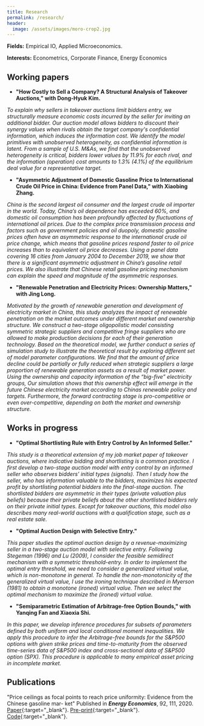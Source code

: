 ```yaml
---
title: Research
permalink: /research/
header:
  image: /assets/images/moro-crop2.jpg
---
```


**Fields:** Empirical IO, Applied Microeconomics.

**Interests:** Econometrics, Corporate Finance, Energy Economics

## Working papers

- **"How Costly to Sell a Company? A Structural Analysis of Takeover Auctions," with Dong-Hyuk Kim.**

*To explain why sellers in takeover auctions limit bidders entry, we structurally measure economic costs incurred by the seller for inviting an additional bidder. Our auction model allows bidders to discount their synergy values when rivals obtain the target company's confidential information, which induces the information cost. We identify the model primitives with unobserved heterogeneity, as confidential information is latent. From a sample of U.S. M&As, we find that the unobserved heterogeneity is critical, bidders lower values by 11.9% for each rival, and the information (operation) cost amounts to 1.3% (4.1%) of the equilibrium deal value for a representative target.*

- **"Asymmetric Adjustment of Domestic Gasoline Price to International Crude Oil Price in China: Evidence from Panel Data," with Xiaobing Zhang.**

*China is the second largest oil consumer and the largest crude oil importer in the world. Today, China’s oil dependence has exceeded 60%, and domestic oil consumption has been profoundly affected by fluctuations of international oil prices. Due to the complex price transmission process and factors such as government policies and oil duopoly, domestic gasoline prices often have an asymmetric response to the international crude oil price change, which means that gasoline prices respond faster to oil price increases than to equivalent oil price decreases. Using a panel data covering 16 cities from January 2004 to December 2019, we show that there is a significant asymmetric adjustment in China’s gasoline retail prices. We also illustrate that Chinese retail gasoline pricing mechanism can explain the speed and magnitude of the asymmetric responses.*

- **"Renewable Penetration and Electricity Prices: Ownership Matters," with Jing Long.**

*Motivated by the growth of renewable generation and development of electricity market in China, this study analyzes the impact of renewable penetration on the market outcomes under different market and ownership structure. We construct a two-stage oligopolistic model consisting symmetric strategic suppliers and competitive fringe suppliers who are allowed to make production decisions for each of their generation technology. Based on the theoretical model, we further conduct a series of simulation study to illustrate the theoretical result by exploring different set of model parameter configurations. We find that the amount of price decline could be partially or fully reduced when strategic suppliers a large proportion of renewable generation assets as a result of market power. Using the ownership and capacity information of the “big-five” electricity groups, Our simulation shows that this ownership effect will emerge in the future Chinese electricity market according to Chinas renewable policy and targets. Furthermore, the forward contracting stage is pro-competitive or even over-competitive, depending on both the market and ownership structure.*

## Works in progress

- **"Optimal Shortlisting Rule with Entry Control by An Informed Seller."**

*This study is a theoretical extension of my job market paper of takeover auctions, where indicative bidding and shortlisting is a common practice. I first develop a two-stage auction model with entry control by an informed seller who observes bidders’ initial types (signals). Then I study how the seller, who has information valuable to the bidders, maximizes his expected profit by shortlisting potential bidders into the final-stage auction. The shortlisted bidders are asymmetric in their types (private valuation plus beliefs) because their private beliefs about the other shortlisted bidders rely on their private initial types. Except for takeover auctions, this model also describes many real-world auctions with a qualification stage, such as a real estate sale.*


- **"Optimal Auction Design with Selective Entry."**

*This paper studies the optimal auction design by a revenue-maximizing seller in a two-stage auction model with selective entry. Following Stegeman (1996) and Lu (2009), I consider the feasible semidirect mechanism with a symmetric threshold-entry. In order to implement the optimal entry threshold, we need to consider a generalized virtual value, which is non-monotone in general. To handle the non-monotonicity of the generalized virtual value, I use the ironing technique described in Myerson (1981) to obtain a monotone (ironed) virtual value. Then we select the optimal mechanism to maximize the (ironed) virtual value.*


- **"Semiparametric Estimation of Arbitrage-free Option Bounds," with Yanqing Fan and Xiaoxia Shi.**

*In this paper, we develop inference procedures for subsets of parameters defined by both uniform and local conditional moment inequalities. We apply this procedure to infer the Arbitrage-free bounds for the S&P500 options with given strike prices and time-to-maturity from the observed time-series data of S&P500 index and cross-sectional data of S&P500 option (SPX). This procedure is applicable to many empirical asset pricing in incomplete market.*


## Publications

"Price ceilings as focal points to reach price uniformity: Evidence from the Chinese gasoline mar- ket" Published in **<i>Energy Economics</i>**, 92, 111, 2020. [Paper](https://xxx){:target="_blank"}. [Pre-print](https://xxx.pdf){:target="_blank"}. [Code](https://github.com/yingzheng-econ){:target="_blank"}.
